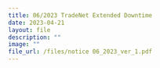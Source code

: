 ```yaml
---
title: 06/2023 TradeNet Extended Downtime
date: 2023-04-21
layout: file
description: ""
image: ""
file_url: /files/notice 06_2023_ver_1.pdf
---
```

